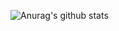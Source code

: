 ![Anurag's github stats](https://github-readme-stats.vercel.app/api?username=Timtaran&show_icons=true&theme=chartreuse-dark)
